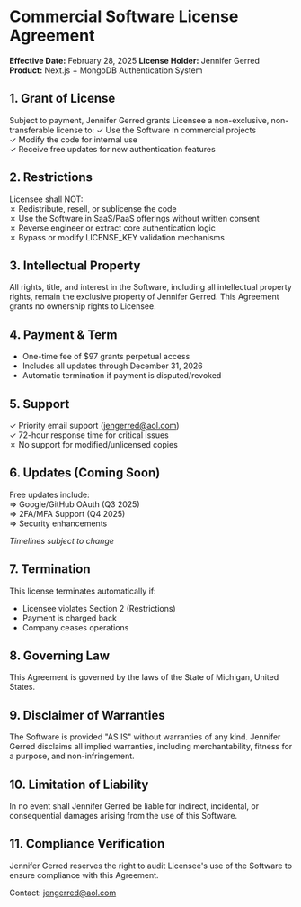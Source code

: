 # Commercial Software License Agreement

**Effective Date:** February 28, 2025 
**License Holder:** Jennifer Gerred
**Product:** Next.js + MongoDB Authentication System  

## 1. Grant of License
Subject to payment, Jennifer Gerred grants Licensee a non-exclusive, non-transferable license to:
✓ Use the Software in commercial projects  
✓ Modify the code for internal use  
✓ Receive free updates for new authentication features  

## 2. Restrictions
Licensee shall NOT:  
✗ Redistribute, resell, or sublicense the code  
✗ Use the Software in SaaS/PaaS offerings without written consent  
✗ Reverse engineer or extract core authentication logic  
✗ Bypass or modify LICENSE_KEY validation mechanisms

## 3. Intellectual Property
All rights, title, and interest in the Software, including all intellectual property rights, remain the exclusive property of Jennifer Gerred. This Agreement grants no ownership rights to Licensee.

## 4. Payment & Term
- One-time fee of $97 grants perpetual access  
- Includes all updates through December 31, 2026  
- Automatic termination if payment is disputed/revoked  

## 5. Support
✓ Priority email support (jengerred@aol.com)  
✓ 72-hour response time for critical issues  
✗ No support for modified/unlicensed copies  

## 6. Updates (Coming Soon)
Free updates include:  
⇒ Google/GitHub OAuth (Q3 2025)  
⇒ 2FA/MFA Support (Q4 2025)  
⇒ Security enhancements  

*Timelines subject to change*

## 7. Termination
This license terminates automatically if:  
- Licensee violates Section 2 (Restrictions)  
- Payment is charged back  
- Company ceases operations  

## 8. Governing Law
This Agreement is governed by the laws of the State of Michigan, United States.  

## 9. Disclaimer of Warranties
The Software is provided "AS IS" without warranties of any kind. Jennifer Gerred disclaims all implied warranties, including merchantability, fitness for a purpose, and non-infringement.

## 10. Limitation of Liability
In no event shall Jennifer Gerred be liable for indirect, incidental, or consequential damages arising from the use of this Software.

## 11. Compliance Verification
Jennifer Gerred reserves the right to audit Licensee's use of the Software to ensure compliance with this Agreement.
 
Contact: jengerred@aol.com  

